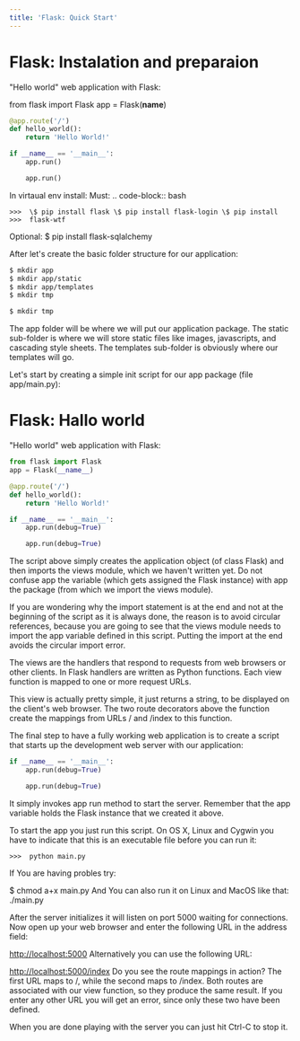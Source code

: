 ```yaml
---
title: 'Flask: Quick Start'
---
```


Flask: Instalation and preparaion
=================================

"Hello world" web application with Flask:

from flask import Flask app = Flask(__name__)

```python
@app.route('/')
def hello_world():
    return 'Hello World!'

if __name__ == '__main__':
    app.run()

    app.run()

```

In virtaual env install: Must: .. code-block:: bash

	>>>  \$ pip install flask \$ pip install flask-login \$ pip install
	>>>  flask-wtf

Optional: \$ pip install flask-sqlalchemy

After let's create the basic folder structure for our application:

```bash
$ mkdir app
$ mkdir app/static
$ mkdir app/templates
$ mkdir tmp

$ mkdir tmp

```

The app folder will be where we will put our application package. The
static sub-folder is where we will store static files like images,
javascripts, and cascading style sheets. The templates sub-folder is
obviously where our templates will go.

Let's start by creating a simple init script for our app package (file
app/main.py):

Flask: Hallo world
==================

"Hello world" web application with Flask:

```python
from flask import Flask
app = Flask(__name__)

@app.route('/')
def hello_world():
    return 'Hello World!'

if __name__ == '__main__':
    app.run(debug=True)

    app.run(debug=True)

```

The script above simply creates the application object (of class Flask)
and then imports the views module, which we haven't written yet. Do not
confuse app the variable (which gets assigned the Flask instance) with
app the package (from which we import the views module).

If you are wondering why the import statement is at the end and not at
the beginning of the script as it is always done, the reason is to avoid
circular references, because you are going to see that the views module
needs to import the app variable defined in this script. Putting the
import at the end avoids the circular import error.

The views are the handlers that respond to requests from web browsers or
other clients. In Flask handlers are written as Python functions. Each
view function is mapped to one or more request URLs.

This view is actually pretty simple, it just returns a string, to be
displayed on the client's web browser. The two route decorators above
the function create the mappings from URLs / and /index to this
function.

The final step to have a fully working web application is to create a
script that starts up the development web server with our application:

```python
if __name__ == '__main__':
    app.run(debug=True)

    app.run(debug=True)

```

It simply invokes app run method to start the server. Remember that the
app variable holds the Flask instance that we created it above.

To start the app you just run this script. On OS X, Linux and Cygwin you
have to indicate that this is an executable file before you can run it:

	>>>  python main.py

If You are having probles try:

\$ chmod a+x main.py And You can also run it on Linux and MacOS like
that: ./main.py

After the server initializes it will listen on port 5000 waiting for
connections. Now open up your web browser and enter the following URL in
the address field:

<http://localhost:5000> Alternatively you can use the following URL:

<http://localhost:5000/index> Do you see the route mappings in action?
The first URL maps to /, while the second maps to /index. Both routes
are associated with our view function, so they produce the same result.
If you enter any other URL you will get an error, since only these two
have been defined.

When you are done playing with the server you can just hit Ctrl-C to
stop it.
